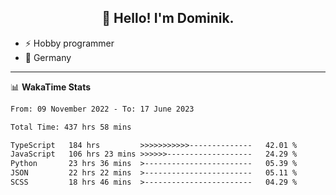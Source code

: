 <h2 align="center">👋 Hello! I'm Dominik.</h2>

- ⚡ Hobby programmer
- 📍 Germany

---
📊 **WakaTime Stats**
<!--START_SECTION:waka-->

```txt
From: 09 November 2022 - To: 17 June 2023

Total Time: 437 hrs 58 mins

TypeScript   184 hrs         >>>>>>>>>>>--------------   42.01 %
JavaScript   106 hrs 23 mins >>>>>>-------------------   24.29 %
Python       23 hrs 36 mins  >------------------------   05.39 %
JSON         22 hrs 22 mins  >------------------------   05.11 %
SCSS         18 hrs 46 mins  >------------------------   04.29 %
```

<!--END_SECTION:waka-->
